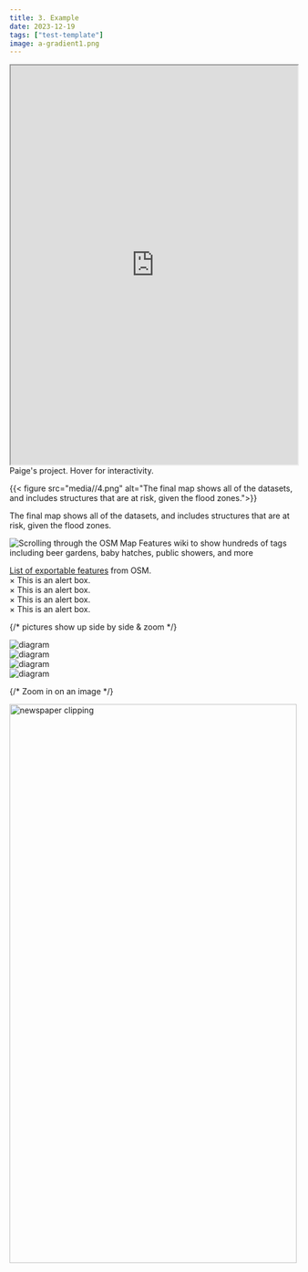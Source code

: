 ```yaml
---
title: 3. Example
date: 2023-12-19
tags: ["test-template"]
image: a-gradient1.png
---
```


<iframe width="100%" height="700" src="https://eelegiap.github.io/russophonemap/index.html" title="Paige's project" ></iframe>
<figcaption class="append">Paige's project. Hover for interactivity.</figcaption>

{{< figure src="media//4.png" alt="The final map shows all of the datasets, and includes structures that are at risk, given the flood zones.">}}
<figcaption class="append">The final map shows all of the datasets, and includes structures that are at risk, given the flood zones.</figcaption>

![Scrolling through the OSM Map Features wiki to show hundreds of tags including beer gardens, baby hatches, public showers, and more](media/1.gif)
<figcaption class="append"><a href="(https://wiki.openstreetmap.org/wiki/Map_features">List of exportable features</a> from OSM.</figcaption>


<div class="alert-danger">
  <span class="closebtn" onclick="this.parentElement.style.display='none';">&times;</span>
  This is an alert box.
</div>

<div class="alert-warning">
  <span class="closebtn" onclick="this.parentElement.style.display='none';">&times;</span>
  This is an alert box.
</div>

<div class="alert-info">
  <span class="closebtn" onclick="this.parentElement.style.display='none';">&times;</span>
  This is an alert box.
</div>

<div class="alert-success">
  <span class="closebtn" onclick="this.parentElement.style.display='none';">&times;</span>
  This is an alert box.
</div>

{/* pictures show up side by side & zoom */}
<div class="image-container" id="two-image-container">
    <div class="img-zoom-a-lot">
        <img src="media/photogram4.bmp" alt="diagram">
    </div>
    <div class="img-zoom-a-lot">
        <img src="media/photogram3.bmp" alt="diagram">
    </div>
</div>

<div class="image-container" id="two-image-container">
    <div class="img-zoom-a-lot">
        <img src="media/photogram1.bmp" alt="diagram">
    </div>
    <div class="img-zoom-a-lot">
        <img src="media/photogram2.bmp" alt="diagram">
    </div>
</div>


{/* Zoom in on an image */}
<div class="img-zoom">
  <img src="media/1933-ma-project.jpg" style="width:100%; max-height:70em;" alt="newspaper clipping">
</div>